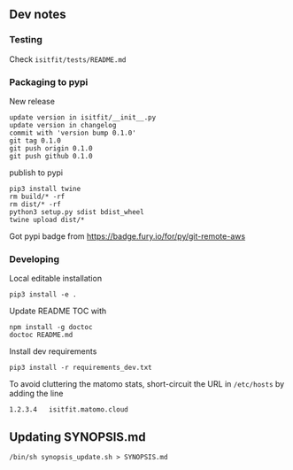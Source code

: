 ## Dev notes

### Testing

Check `isitfit/tests/README.md`


### Packaging to pypi

New release

```
update version in isitfit/__init__.py
update version in changelog
commit with 'version bump 0.1.0'
git tag 0.1.0
git push origin 0.1.0
git push github 0.1.0
```

publish to pypi

```
pip3 install twine
rm build/* -rf
rm dist/* -rf
python3 setup.py sdist bdist_wheel
twine upload dist/*
```

Got pypi badge from
https://badge.fury.io/for/py/git-remote-aws


### Developing

Local editable installation

```
pip3 install -e .
```

Update README TOC with

```
npm install -g doctoc
doctoc README.md
```

Install dev requirements

```
pip3 install -r requirements_dev.txt
```

To avoid cluttering the matomo stats,
short-circuit the URL in `/etc/hosts`
by adding the line

```
1.2.3.4   isitfit.matomo.cloud
```

## Updating SYNOPSIS.md

```
/bin/sh synopsis_update.sh > SYNOPSIS.md
```
